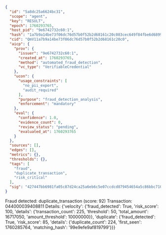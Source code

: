 ```json
{
  "id": "5a8dc25a6624bc31",
  "scope": "agent",
  "key": "RESULT",
  "epoch": 1760293765,
  "host_pid": "9e6742732c60:1",
  "hash": "1a7b9a14be73f06dc76d57b0f52b2d68161c20c083cec649f84fbe6d689972ab",
  "cid": "QmV11a7b9a14be73f06dc76d57b0f52b2d68161c20c0",
  "aicp": {
    "prov": {
      "issuer": "9e6742732c60:1",
      "created_at": 1760293765,
      "method": "automated_fraud_detection",
      "vc_type": "VerifiableCredential"
    },
    "ucon": {
      "usage_constraints": [
        "no_pii_export",
        "audit_required"
      ],
      "purpose": "fraud_detection_analysis",
      "enforcement": "mandatory"
    },
    "eval": {
      "confidence": 1.0,
      "evidence_count": 0,
      "review_status": "pending",
      "evaluated_at": 1760293765
    }
  },
  "sources": [],
  "edges": [],
  "metrics": {},
  "thresholds": {},
  "tags": [
    "fraud",
    "duplicate_transaction",
    "risk_critical"
  ],
  "sig": "427447bb6981fa05c87d24ca25a6eb6c5e07ccdcd879454654a5c86bbc710489"
}
```

Fraud detected: duplicate_transaction (score: 92)
Transaction: 044000039408811
Details: {'velocity': {'fraud_detected': True, 'risk_score': 100, 'details': {'transaction_count': 225, 'threshold': 50, 'total_amount': 16717050, 'amount_threshold': 10000000}}, 'duplicate': {'fraud_detected': True, 'risk_score': 85, 'details': {'duplicate_count': 224, 'first_seen': 1760285764, 'matching_hash': '99e9efe9af819799'}}}